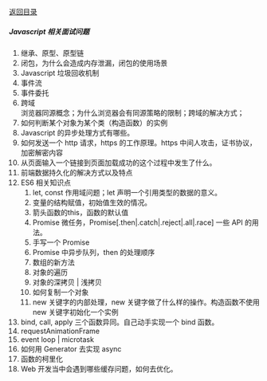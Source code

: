 [返回目录](../README.md)
##### Javascript 相关面试问题
1. 继承、原型、原型链
1. 闭包，为什么会造成内存泄漏，闭包的使用场景
1. Javascript 垃圾回收机制
1. 事件流
1. 事件委托
1. 跨域  
浏览器同源概念；为什么浏览器会有同源策略的限制；跨域的解决方式；
1. 如何判断某个对象为某个类（构造函数）的实例
1. Javascript 的异步处理方式有哪些。
1. 如何发送一个 http 请求，https 的工作原理。https 中间人攻击，证书协议，加密解密内容
1. 从页面输入一个链接到页面加载成功的这个过程中发生了什么。
1. 前端数据持久化的解决方式以及特点
1. ES6 相关知识点
    1. let, const 作用域问题；let 声明一个引用类型的数据的意义。
    1. 变量的结构赋值，初始值生效的情况。
    1. 箭头函数的this，函数的默认值
    1. Promise 微任务，Promise\[.then|.catch|.reject|.all|.race] 一些 API 的用法。
    1. 手写一个 Promise
    1. Promise 中异步队列，then 的处理顺序
    1. 数组的新方法
    1. 对象的遍历
    1. 对象的深拷贝 | 浅拷贝
    1. 如何复制一个对象 
    1. new 关键字的内部处理，new 关键字做了什么样的操作。构造函数不使用 new 关键字初始化一个实例
1. bind, call, apply 三个函数异同。自己动手实现一个 bind 函数。
1. requestAnimationFrame
1. event loop | microtask
1. 如何用 Generator 去实现 async
1. 函数的柯里化
1. Web 开发当中会遇到哪些缓存问题，如何去优化。
